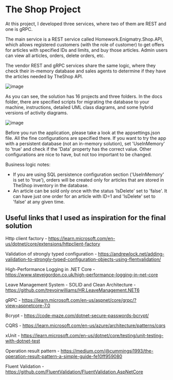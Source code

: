 # The Shop Project
At this project, I developed three services, where two of them are REST and one is gRPC.

The main service is a REST service called Homework.Enigmatry.Shop.API, which allows registered customers (with the role of customer) to get offers for articles with specified IDs and limits, and buy those articles. Admin users can view all articles, orders, delete orders, etc.

The vendor REST and gRPC services share the same logic, where they check their in-memory database and sales agents to determine if they have the articles needed by TheShop API.

![image](https://user-images.githubusercontent.com/36825550/231297406-a409e8a3-05a1-45f3-985c-22b62e910b0d.png)

As you can see, the solution has 16 projects and three folders. In the docs folder, there are specified scripts for migrating the database to your machine, instructions, detailed UML class diagrams, and some hybrid versions of activity diagrams.

![image](https://user-images.githubusercontent.com/36825550/231295781-9a2d6335-1b7a-4df6-9b88-8fb38a73fd7a.png)

Before you run the application, please take a look at the appsettings.json file. All the fine configurations are specified there. If you want to try the app with a persistent database (not an in-memory solution), set 'UseInMemory' to 'true' and check if the 'Data' property has the correct value. Other configurations are nice to have, but not too important to be changed.

Business logic notes:
- If you are using SQL persistence configuration section ('UseInMemory' is set to 'true'), orders will be created only for articles that are stored in TheShop inventory in the database.
- An article can be sold only once with the status 'IsDelete' set to 'false'. It can have just one order for an article with ID=1 and 'IsDelete' set to 'false' at any given time.

## Useful links that I used as inspiration for the final solution
Http client factory - https://learn.microsoft.com/en-us/dotnet/core/extensions/httpclient-factory

Validation of strongly typed configuration - https://andrewlock.net/adding-validation-to-strongly-typed-configuration-objects-using-flentvalidation/

High-Performance Logging in .NET Core -https://www.stevejgordon.co.uk/high-performance-logging-in-net-core

Leave Management System - SOLID and Clean Architecture - https://github.com/trevoirwilliams/HR.LeaveManagement.NET6

gRPC - https://learn.microsoft.com/en-us/aspnet/core/grpc/?view=aspnetcore-7.0

Bcrypt - https://code-maze.com/dotnet-secure-passwords-bcrypt/

CQRS - https://learn.microsoft.com/en-us/azure/architecture/patterns/cqrs

xUnit - https://learn.microsoft.com/en-us/dotnet/core/testing/unit-testing-with-dotnet-test

Operation result pattern - https://medium.com/@cummingsi1993/the-operation-result-pattern-a-simple-guide-fe10ff959080

Fluent Validation - https://github.com/FluentValidation/FluentValidation.AspNetCore
